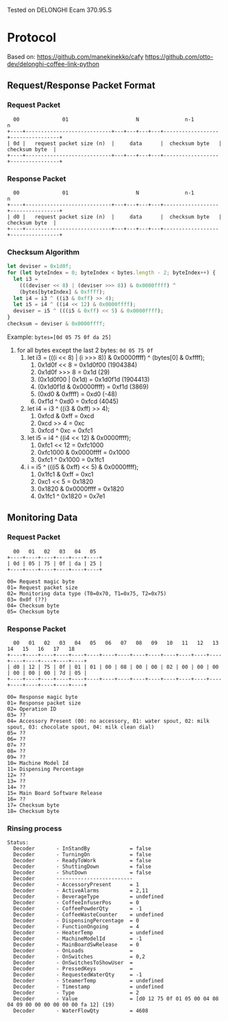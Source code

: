Tested on DELONGHI Ecam 370.95.S

# Protocol

Based on:
https://github.com/manekinekko/cafy
https://github.com/otto-dev/delonghi-coffee-link-python


## Request/Response Packet Format

### Request Packet

```text
  00              01                      N               n-1                n
+----+----------------------------+---+---+---+---+------------------+----------------+
| 0d |   request packet size (n)  |     data      |  checksum byte   | checksum byte  |
+----+----------------------------+---+---+---+---+------------------+----------------+
```

### Response Packet

```text
  00              01                      N               n-1                n
+----+----------------------------+---+---+---+---+------------------+----------------+
| d0 |   request packet size (n)  |     data      |  checksum byte   | checksum byte  |
+----+----------------------------+---+---+---+---+------------------+----------------+
```

### Checksum Algorithm

```javascript
let deviser = 0x1d0f;
for (let byteIndex = 0; byteIndex < bytes.length - 2; byteIndex++) {
  let i3 =
    (((deviser << 8) | (deviser >>> 8)) & 0x0000ffff) ^
    (bytes[byteIndex] & 0xffff);
  let i4 = i3 ^ ((i3 & 0xff) >> 4);
  let i5 = i4 ^ ((i4 << 12) & 0x0000ffff);
  deviser = i5 ^ (((i5 & 0xff) << 5) & 0x0000ffff);
}
checksum = deviser & 0x0000ffff;
```

Example: `bytes=[0d 05 75 0f da 25]`

1. for all bytes except the last 2 bytes: `0d 05 75 0f`
   1. let i3 = (((i << 8) | (i >>> 8)) & 0x0000ffff) ^ (bytes[0] & 0xffff);
      1. 0x1d0f << 8 = 0x1d0f00 (1904384)
      1. 0x1d0f >>> 8 = 0x1d (29)
      1. (0x1d0f00 | 0x1d) = 0x1d0f1d (1904413)
      1. (0x1d0f1d & 0x0000ffff) = 0xf1d (3869)
      1. (0xd0 & 0xffff) = 0xd0 (-48)
      1. 0xf1d ^ 0xd0 = 0xfcd (4045)
   1. let i4 = i3 ^ ((i3 & 0xff) >> 4);
      1. 0xfcd & 0xff = 0xcd
      1. 0xcd >> 4 = 0xc
      1. 0xfcd ^ 0xc = 0xfc1
   1. let i5 = i4 ^ ((i4 << 12) & 0x0000ffff);
      1. 0xfc1 << 12 = 0xfc1000
      1. 0xfc1000 & 0x0000ffff = 0x1000
      1. 0xfc1 ^ 0x1000 = 0x1fc1
   1. i = i5 ^ (((i5 & 0xff) << 5) & 0x0000ffff);
      1. 0x1fc1 & 0xff = 0xc1
      1. 0xc1 << 5 = 0x1820
      1. 0x1820 & 0x0000ffff = 0x1820
      1. 0x1fc1 ^ 0x1820 = 0x7e1

## Monitoring Data

### Request Packet

```text
  00   01   02   03   04   05
+----+----+----+----+----+----+
| 0d | 05 | 75 | 0f | da | 25 |
+----+----+----+----+----+----+

00= Request magic byte
01= Request packet size
02= Monitoring data type (T0=0x70, T1=0x75, T2=0x75)
03= 0x0f (??)
04= Checksum byte
05= Checksum byte
```

### Response Packet

```text
  00   01   02   03   04   05   06   07   08   09   10   11   12   13   14   15   16   17   18
+----+----+----+----+----+----+----+----+----+----+----+----+----+----+----+----+----+----+----+
| d0 | 12 | 75 | 0f | 01 | 01 | 00 | 08 | 00 | 00 | 02 | 00 | 00 | 00 | 00 | 00 | 00 | 7d | 05 |
+----+----+----+----+----+----+----+----+----+----+----+----+----+----+----+----+----+----+----+

00= Response magic byte
01= Response packet size
02= Operation ID
03= ??
04= Accessory Present (00: no accessory, 01: water spout, 02: milk spout, 03: chocolate spout, 04: milk clean dial)
05= ??
06= ??
07= ??
08= ??
09= ??
10= Machine Model Id
11= Dispensing Percentage
12= ??
13= ??
14= ??
15= Main Board Software Release
16= ??
17= Checksum byte
18= Checksum byte
```

### Rinsing process

```
Status:
  Decoder       - InStandBy             = false
  Decoder       - TurningOn             = false
  Decoder       - ReadyToWork           = false
  Decoder       - ShuttingDown          = false
  Decoder       - ShutDown              = false
  Decoder       -------------------------
  Decoder       - AccessoryPresent      = 1
  Decoder       - ActiveAlarms          = 2,11
  Decoder       - BeverageType          = undefined
  Decoder       - CoffeeInfuserPos      = 0
  Decoder       - CoffeePowderQty       = -1
  Decoder       - CoffeeWasteCounter    = undefined
  Decoder       - DispensingPercentage  = 0
  Decoder       - FunctionOngoing       = 4
  Decoder       - HeaterTemp            = undefined
  Decoder       - MachineModelId        = -1
  Decoder       - MainBoardSwRelease    = 0
  Decoder       - OnLoads               =
  Decoder       - OnSwitches            = 0,2
  Decoder       - OnSwitchesToShowUser  =
  Decoder       - PressedKeys           =
  Decoder       - RequestedWaterQty     = -1
  Decoder       - SteamerTemp           = undefined
  Decoder       - Timestamp             = undefined
  Decoder       - Type                  = 2
  Decoder       - Value                 = [d0 12 75 0f 01 05 00 04 08 04 09 00 00 00 00 00 00 fa 12] (19)
  Decoder       - WaterFlowQty          = 4608
```
